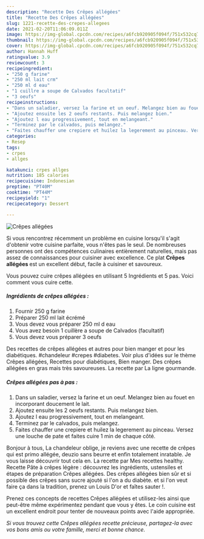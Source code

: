 ```yaml
---
description: "Recette Des Crêpes allégées"
title: "Recette Des Crêpes allégées"
slug: 1221-recette-des-crepes-allegees
date: 2021-02-20T11:06:09.011Z
image: https://img-global.cpcdn.com/recipes/a6fcb920905f094f/751x532cq70/crepes-allegees-photo-principale-de-la-recette.jpg
thumbnail: https://img-global.cpcdn.com/recipes/a6fcb920905f094f/751x532cq70/crepes-allegees-photo-principale-de-la-recette.jpg
cover: https://img-global.cpcdn.com/recipes/a6fcb920905f094f/751x532cq70/crepes-allegees-photo-principale-de-la-recette.jpg
author: Hannah Huff
ratingvalue: 3.9
reviewcount: 3
recipeingredient:
- "250 g farine"
- "250 ml lait crm"
- "250 ml d eau"
- "1 cuillre a soupe de Calvados facultatif"
- "3 oeufs"
recipeinstructions:
- "Dans un saladier, versez la farine et un oeuf. Melangez bien au fouet en incorporant doucement le lait."
- "Ajoutez ensuite les 2 oeufs restants. Puis melangez bien."
- "Ajoutez l eau progressivement, tout en melangeant."
- "Terminez par le calvados, puis melangez."
- "Faites chauffer une crepiere et huilez la legerement au pinceau. Versez une louche de pate et faites cuire 1 min de chaque côté."
categories:
- Resep
tags:
- crpes
- allges

katakunci: crpes allges 
nutrition: 185 calories
recipecuisine: Indonesian
preptime: "PT40M"
cooktime: "PT44M"
recipeyield: "1"
recipecategory: Dessert

---
```



![Crêpes allégées](https://img-global.cpcdn.com/recipes/a6fcb920905f094f/751x532cq70/crepes-allegees-photo-principale-de-la-recette.jpg)

Si vous rencontrez récemment un problème en cuisine lorsqu'il s'agit d'obtenir votre cuisine parfaite, vous n'êtes pas le seul. De nombreuses personnes ont des compétences culinaires entièrement naturelles, mais pas assez de connaissances pour cuisiner avec excellence. Ce plat <strong> Crêpes allégées </strong> est un excellent début, facile à cuisiner et savoureux.

<!--inarticleads1-->

Vous pouvez cuire crêpes allégées en utilisant 5 Ingrédients et 5 pas. Voici comment vous cuire cette.

##### Ingrédients de crêpes allégées :

1. Fournir 250 g farine
1. Préparer 250 ml lait écrémé
1. Vous devez vous préparer 250 ml d eau
1. Vous avez besoin 1 cuillère a soupe de Calvados (facultatif)
1. Vous devez vous préparer 3 oeufs


Des recettes de crêpes allégées et autres pour bien manger et pour les diabétiques. #chandeleur #crepes #diabetes. Voir plus d&#39;idées sur le thème Crêpes allégées, Recettes pour diabétiques, Bien manger. Des crêpes allégées en gras mais très savoureuses. La recette par La ligne gourmande. 

<!--inarticleads2-->

##### Crêpes allégées pas à pas :

1. Dans un saladier, versez la farine et un oeuf. Melangez bien au fouet en incorporant doucement le lait.
1. Ajoutez ensuite les 2 oeufs restants. Puis melangez bien.
1. Ajoutez l eau progressivement, tout en melangeant.
1. Terminez par le calvados, puis melangez.
1. Faites chauffer une crepiere et huilez la legerement au pinceau. Versez une louche de pate et faites cuire 1 min de chaque côté.


Bonjour à tous, La chandeleur oblige, je reviens avec une recette de crêpes qui est primo allégée, deuzio sans beurre et enfin totalement inratable. Je vous laisse découvrir tout cela en. La recette par Mes recettes healthy. Recette Pâte à crêpes légère : découvrez les ingrédients, ustensiles et étapes de préparation Crêpes allégées. Des crêpes allégées bien sûr et si possible des crêpes sans sucre ajouté si l&#39;on a du diabète. et si l&#39;on veut faire ça dans la tradition, prenez un Louis D&#39;or et faîtes sauter !. 

<!--inarticleads1-->

<p>
Prenez ces concepts de recettes Crêpes allégées et utilisez-les ainsi que peut-être même expérimentez pendant que vous y êtes. Le coin cuisine est un excellent endroit pour tenter de nouveaux points avec l'aide appropriée.
</p>

<p>
<i>Si vous trouvez cette Crêpes allégées recette précieuse, partagez-la avec vos bons amis ou votre famille, merci et bonne chance.</i>
</p>
